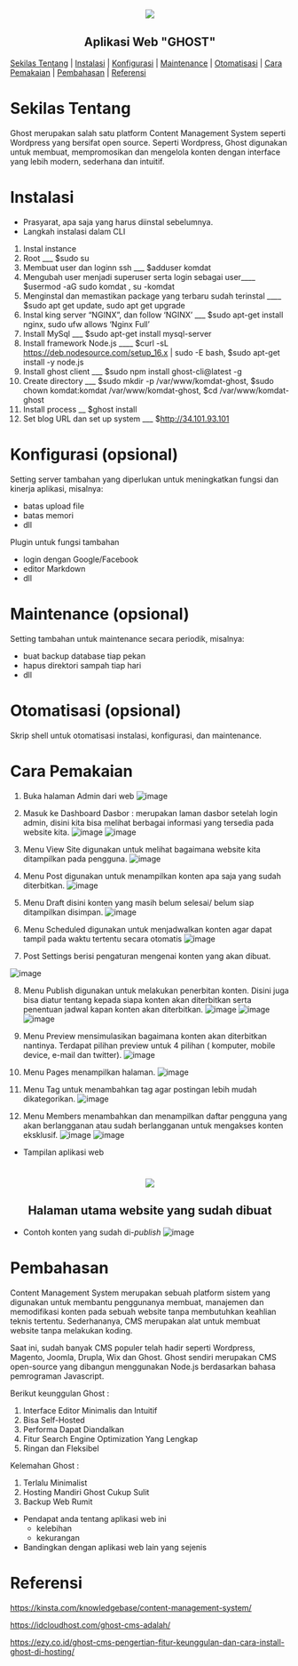 <h1 align="center"><img src="https://i.pinimg.com/564x/e9/9e/d1/e99ed1d4a8bd897c2774a8756faced11.jpg"></h1>
<h2 align="center">Aplikasi Web "GHOST"</h2>

[Sekilas Tentang](#sekilas-tentang) | [Instalasi](#instalasi) | [Konfigurasi](#konfigurasi) | [Maintenance](#maintenance) | [Otomatisasi](#otomatisasi) | [Cara Pemakaian](#cara-pemakaian) | [Pembahasan](#pembahasan) | [Referensi](#referensi)

# Sekilas Tentang

Ghost merupakan salah satu platform Content Management System seperti Wordpress yang bersifat open source. Seperti Wordpress, Ghost digunakan untuk membuat, mempromosikan dan mengelola konten dengan interface yang lebih modern, sederhana dan intuitif.


# Instalasi

- Prasyarat, apa saja yang harus diinstal sebelumnya.
- Langkah instalasi dalam CLI
1.	Instal instance
2.	Root ___ $sudo su
3.	Membuat user dan loginn ssh  ___ $adduser komdat
4.	Mengubah user menjadi superuser serta login sebagai user____ $usermod -aG sudo komdat , su -komdat
5.	Menginstal dan memastikan package yang terbaru sudah terinstal ____ $sudo apt get update, sudo apt get upgrade
6.	Instal king server “NGINX”, dan follow ‘NGINX’ ___ $sudo apt-get install nginx, sudo ufw allows ‘Nginx Full’
7.	Install MySql ___ $sudo apt-get install mysql-server
8.	Install framework Node.js ____ $curl -sL https://deb.nodesource.com/setup_16.x | sudo -E bash, $sudo apt-get install -y node.js
9.	Install ghost client ___ $sudo npm install ghost-cli@latest -g 
10.	Create directory ___ $sudo mkdir -p /var/www/komdat-ghost, $sudo chown komdat:komdat /var/www/komdat-ghost, $cd /var/www/komdat-ghost
11.	Install process __ $ghost install
12.	Set blog URL dan set up system ___ $http://34.101.93.101



# Konfigurasi (opsional)

Setting server tambahan yang diperlukan untuk meningkatkan fungsi dan kinerja aplikasi, misalnya:
- batas upload file
- batas memori
- dll

Plugin untuk fungsi tambahan
- login dengan Google/Facebook
- editor Markdown
- dll


#  Maintenance (opsional)

Setting tambahan untuk maintenance secara periodik, misalnya:
- buat backup database tiap pekan
- hapus direktori sampah tiap hari
- dll


# Otomatisasi (opsional)

Skrip shell untuk otomatisasi instalasi, konfigurasi, dan maintenance.


# Cara Pemakaian

1.	Buka halaman Admin dari web
![image](https://user-images.githubusercontent.com/86305950/196965927-6f3627d3-220c-4855-8451-1c6b867b8d5f.png)
 
2.	Masuk ke Dashboard
Dasbor : merupakan laman dasbor setelah login admin, disini kita bisa melihat berbagai informasi yang tersedia pada website kita.
 ![image](https://user-images.githubusercontent.com/86305950/196965972-0cb685a7-cd2d-489d-b24e-053d6ede556d.png)
 ![image](https://user-images.githubusercontent.com/86305950/196967846-da868a80-e1d6-4fa7-b1f6-fb36eb642596.png)
  
3.	Menu View Site 
digunakan untuk melihat bagaimana website kita ditampilkan pada  pengguna.
 ![image](https://user-images.githubusercontent.com/86305950/196967875-ce01a134-0036-428b-9a44-07f431105288.png)

4.	Menu Post
digunakan untuk menampilkan konten apa saja yang sudah diterbitkan.
 ![image](https://user-images.githubusercontent.com/86305950/196967884-355a1094-0b9c-4067-85b3-831048682f31.png)

5.	Menu Draft
disini konten yang masih belum selesai/ belum siap ditampilkan disimpan.
 ![image](https://user-images.githubusercontent.com/86305950/196967896-d87d4342-4e34-462a-9c0f-783ecd317d55.png)

6.	Menu Scheduled
digunakan untuk menjadwalkan konten agar dapat tampil pada waktu tertentu secara otomatis
  ![image](https://user-images.githubusercontent.com/86305950/196967915-d3880c0b-accc-497c-8fae-0c62feb1df75.png)
  
7.	Post Settings 
berisi pengaturan mengenai konten yang akan dibuat.

  ![image](https://user-images.githubusercontent.com/86305950/196967938-cfd0fa4d-f663-47fe-8697-d04e49cc905e.png)

8.	Menu Publish
digunakan untuk melakukan penerbitan konten. Disini juga bisa diatur tentang kepada siapa konten akan diterbitkan serta penentuan jadwal kapan konten akan diterbitkan.
![image](https://user-images.githubusercontent.com/86305950/196967962-7fece3eb-5e79-4c8c-b094-d6991ef990f7.png)
![image](https://user-images.githubusercontent.com/86305950/196967989-ca6be152-c232-4400-86f1-e0330c6ff97b.png)
![image](https://user-images.githubusercontent.com/86305950/196967998-66966903-94b9-4680-9e8f-207d079374f0.png)

9.	 Menu Preview
mensimulasikan bagaimana konten akan diterbitkan nantinya. Terdapat pilihan preview untuk 4 pilihan ( komputer, mobile device, e-mail dan twitter).
 ![image](https://user-images.githubusercontent.com/86305950/196968019-aeb11088-f889-4585-a277-ecc0780ae3e9.png)

10.	Menu Pages
menampilkan halaman.
 ![image](https://user-images.githubusercontent.com/86305950/196968113-8aa52dcc-a633-4446-b09c-a659f88efe7a.png)

11.	Menu Tag 
untuk menambahkan tag agar postingan lebih mudah dikategorikan.
 ![image](https://user-images.githubusercontent.com/86305950/196968135-5c0f96f6-1867-43ee-814e-5c0f1fc0f82f.png)

12.	 Menu Members
menambahkan dan menampilkan daftar pengguna yang akan berlangganan atau sudah berlangganan untuk mengakses konten eksklusif.
![image](https://user-images.githubusercontent.com/86305950/196968161-6f80e221-3e3a-4513-a176-14af37676e69.png)
![image](https://user-images.githubusercontent.com/86305950/196968179-9abc56a9-a869-4931-9b26-eea660406cb9.png)


- Tampilan aplikasi web
<h1 align="center"><img src="https://user-images.githubusercontent.com/86305950/196953394-700c688b-5e91-4e7a-9aa5-c8ed6461af29.png"></h1>
<h2 align="center">Halaman utama website yang sudah dibuat</h2>

- Contoh konten yang sudah di-_publish_
![image](https://user-images.githubusercontent.com/86305950/196955987-d9314a36-c8e6-46df-b42f-68bafedc0e61.png)


# Pembahasan

Content Management System merupakan sebuah platform sistem yang digunakan untuk membantu penggunanya membuat, manajemen dan memodifikasi konten pada sebuah website tanpa membutuhkan keahlian teknis tertentu. Sederhananya, CMS merupakan alat untuk membuat website tanpa melakukan koding. 

Saat ini, sudah banyak CMS populer telah hadir seperti Wordpress, Magento, Joomla, Drupla, Wix dan Ghost. Ghost sendiri merupakan CMS open-source yang dibangun menggunakan Node.js berdasarkan bahasa pemrograman Javascript.

Berikut keunggulan Ghost :
1.	Interface Editor Minimalis dan Intuitif
2.	Bisa Self-Hosted
3.	Performa Dapat Diandalkan
4.	Fitur Search Engine Optimization Yang Lengkap
5.	Ringan dan Fleksibel

Kelemahan Ghost :
1.	Terlalu Minimalist
2.	Hosting Mandiri Ghost Cukup Sulit
3.	Backup Web Rumit

- Pendapat anda tentang aplikasi web ini
    - kelebihan
    - kekurangan
- Bandingkan dengan aplikasi web lain yang sejenis


# Referensi

https://kinsta.com/knowledgebase/content-management-system/

https://idcloudhost.com/ghost-cms-adalah/

https://ezy.co.id/ghost-cms-pengertian-fitur-keunggulan-dan-cara-install-ghost-di-hosting/
